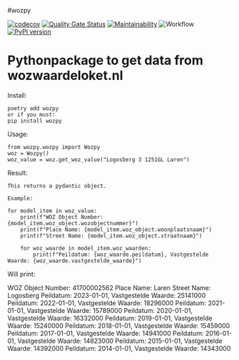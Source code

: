 #wozpy

[![codecov](https://codecov.io/gh/wpeterw/wozpy/graph/badge.svg?token=RZRGLN432W)](https://codecov.io/gh/wpeterw/wozpy)
[![Quality Gate Status](https://sonar.randombits.nl/api/project_badges/measure?project=wozpy&metric=alert_status&token=sqb_2339051b02256716cd52bed1a33d1065c76d0fef)](https://sonar.randombits.nl/dashboard?id=wozpy)
[![Maintainability](https://api.codeclimate.com/v1/badges/2a26fc9504ccd91cbf1d/maintainability)](https://codeclimate.com/github/wpeterw/wozpy/maintainability)
![Workflow](https://github.com/wpeterw/wozpy/actions/workflows/build_and_test.yaml/badge.svg)
[![PyPI version](https://badge.fury.io/py/wozpy.svg)](https://badge.fury.io/py/wozpy)

# Pythonpackage to get data from wozwaardeloket.nl

Install:

```
poetry add wozpy
or if you must:
pip install wozpy
```
Usage:

```
from wozpy.wozpy import Wozpy
woz = Wozpy()
woz_value = woz.get_woz_value("Logosberg 3 1251GL Laren")

```

Result:

```
This returns a pydantic object.

Example:

for model_item in woz_value:
    print(f"WOZ Object Number: {model_item.woz_object.wozobjectnummer}")
    print(f"Place Name: {model_item.woz_object.woonplaatsnaam}")
    print(f"Street Name: {model_item.woz_object.straatnaam}")
    
    for woz_waarde in model_item.woz_waarden:
        print(f"Peildatum: {woz_waarde.peildatum}, Vastgestelde Waarde: {woz_waarde.vastgestelde_waarde}")

```
Will print:

WOZ Object Number: 41700002562
Place Name: Laren
Street Name: Logosberg
Peildatum: 2023-01-01, Vastgestelde Waarde: 25141000
Peildatum: 2022-01-01, Vastgestelde Waarde: 18296000
Peildatum: 2021-01-01, Vastgestelde Waarde: 15789000
Peildatum: 2020-01-01, Vastgestelde Waarde: 16332000
Peildatum: 2019-01-01, Vastgestelde Waarde: 15240000
Peildatum: 2018-01-01, Vastgestelde Waarde: 15459000
Peildatum: 2017-01-01, Vastgestelde Waarde: 14941000
Peildatum: 2016-01-01, Vastgestelde Waarde: 14823000
Peildatum: 2015-01-01, Vastgestelde Waarde: 14392000
Peildatum: 2014-01-01, Vastgestelde Waarde: 14343000
